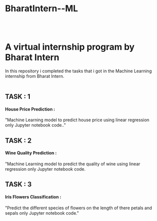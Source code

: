 # BharatIntern--ML
<Br><Br>
# A virtual internship program by Bharat Intern
In this repository i completed the tasks that i got in the Machine Learning internship from Bharat Intern.
<Br><Br>
## TASK : 1
#### House Price Prediction :
"Machine Learning model to predict house price using linear regression only Jupyter notebook code.."
<Br>
## TASK : 2
#### Wine Quality Prediction :
"Machine Learning model to predict the quality of wine using linear regression only Jupyter notebook code.
<Br>
## TASK : 3
#### Iris Flowers Classification :
"Predict the different species of flowers on the length of there petals and sepals only Jupyter notebook code."

